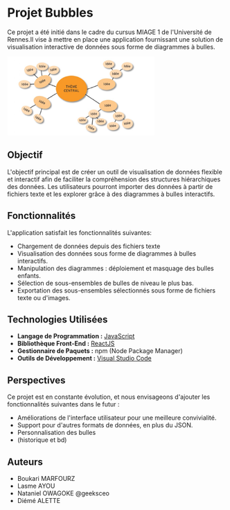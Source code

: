 # Projet Bubbles
Ce projet a été initié dans le cadre du cursus MIAGE 1 de l'Université de Rennes.Il vise à mettre en place une application fournissant une solution de visualisation interactive de données sous forme de diagrammes à bulles.

![Exemple de Bubbles](images/bubbles-exemples.PNG)

## Objectif
L'objectif principal est de créer un outil de visualisation de données flexible et interactif afin de faciliter la compréhension des structures hiérarchiques des données. Les utilisateurs pourront importer des données à partir de fichiers texte et les explorer grâce à des diagrammes à bulles interactifs.


## Fonctionnalités 
L'application satisfait les fonctionnalités suivantes:
- Chargement de données depuis des fichiers texte
- Visualisation des données sous forme de diagrammes à bulles interactifs.
- Manipulation des diagrammes : déploiement et masquage des bulles enfants.
- Sélection de sous-ensembles de bulles de niveau le plus bas.
- Exportation des sous-ensembles sélectionnés sous forme de fichiers texte ou d'images.


## Technologies Utilisées
- **Langage de Programmation :** [JavaScript](https://www.javascript.com/)
- **Bibliothèque Front-End :** [ReactJS](https://fr.legacy.reactjs.org/)
- **Gestionnaire de Paquets :** npm (Node Package Manager)
- **Outils de Développement :** [Visual Studio Code](https://code.visualstudio.com/)


## Perspectives
Ce projet est en constante évolution, et nous envisageons d'ajouter les fonctionnalités suivantes dans le futur :
- Améliorations de l'interface utilisateur pour une meilleure convivialité.
- Support pour d'autres formats de données, en plus du JSON.
- Personnalisation des bulles
- (historique et bd)

## Auteurs
-   Boukari MARFOURZ
-   Lasme AYOU
-   Nataniel OWAGOKE @geeksceo
-   Diémé ALETTE
